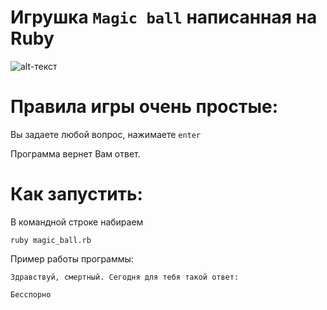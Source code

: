Игрушка `Magic ball` написанная на Ruby 
====================================
![alt-текст](https://user-images.githubusercontent.com/79259334/108494861-16162b80-72b9-11eb-80ce-61bfb8ba31c1.jpg "Текст заголовка логотипа 1")

Правила игры очень простые:
==========================
Вы задаете любой вопрос, нажимаете `enter`

Программа вернет Вам ответ.

Как запустить:
=============

В командной строке набираем

```ruby magic_ball.rb```

Пример работы программы:

```
Здравствуй, смертный. Сегодня для тебя такой ответ:

Бесспорно
```
